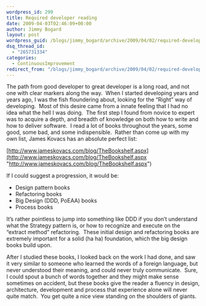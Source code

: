 ```yaml
---
wordpress_id: 299
title: Required developer reading
date: 2009-04-03T02:46:09+00:00
author: Jimmy Bogard
layout: post
wordpress_guid: /blogs/jimmy_bogard/archive/2009/04/02/required-developer-reading.aspx
dsq_thread_id:
  - "265731334"
categories:
  - ContinuousImprovement
redirect_from: "/blogs/jimmy_bogard/archive/2009/04/02/required-developer-reading.aspx/"
---
```

The path from good developer to great developer is a long road, and not one with clear markers along the way.&#160; When I started developing years and years ago, I was the fish floundering about, looking for the “Right” way of developing.&#160; Most of this desire came from a innate feeling that I had no idea what the hell I was doing.&#160; The first step I found from novice to expert was to acquire a depth, and breadth of knowledge on both how to write and how to deliver software.&#160; I read a lot of books throughout the years, some good, some bad, and some indispensible.&#160; Rather than come up with my own list, James Kovacs has an absolute perfect list:

[http://www.jameskovacs.com/blog/TheBookshelf.aspx](http://www.jameskovacs.com/blog/TheBookshelf.aspx "http://www.jameskovacs.com/blog/TheBookshelf.aspx")

If I could suggest a progression, it would be:

  * Design pattern books
  * Refactoring books
  * Big Design (DDD, PoEAA) books
  * Process books

It’s rather pointless to jump into something like DDD if you don’t understand what the Strategy pattern is, or how to recognize and execute on the “extract method” refactoring.&#160; These initial design and refactoring books are extremely important for a solid (ha ha) foundation, which the big design books build upon.

After I studied these books, I looked back on the work I had done, and saw it very similar to someone who learned the words of a foreign language, but never understood their meaning, and could never truly communicate.&#160; Sure, I could spout a bunch of words together and they might make sense sometimes on accident, but these books give the reader a fluency in design, architecture, development and process that experience alone will never quite match.&#160; You get quite a nice view standing on the shoulders of giants.